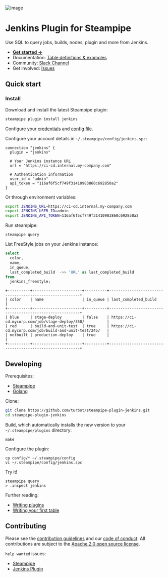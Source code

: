 ![image](https://hub.steampipe.io/images/plugins/turbot/jenkins-social-graphic.png)

# Jenkins Plugin for Steampipe

Use SQL to query jobs, builds, nodes, plugin and more from Jenkins.

- **[Get started →](https://hub.steampipe.io/plugins/turbot/jenkins)**
- Documentation: [Table definitions & examples](https://hub.steampipe.io/plugins/turbot/jenkins/tables)
- Community: [Slack Channel](https://steampipe.io/community/join)
- Get involved: [Issues](https://github.com/turbot/steampipe-plugin-jenkins/issues)

## Quick start

### Install

Download and install the latest Steampipe plugin:

```bash
steampipe plugin install jenkins
```

Configure your [credentials](https://hub.steampipe.io/plugins/turbot/jenkins#credentials) and [config file](https://hub.steampipe.io/plugins/turbot/jenkins#configuration).

Configure your account details in `~/.steampipe/config/jenkins.spc`:

```hcl
connection "jenkins" {
  plugin = "jenkins"

  # Your Jenkins instance URL
  url = "https://ci-cd.internal.my-company.com"

  # Authentication information
  user_id = "admin"
  api_token = "116af6f5cf749f31410983860c692850a2"
}
```

Or through environment variables:

```sh
export JENKINS_URL=https://ci-cd.internal.my-company.com
export JENKINS_USER_ID=admin
export JENKINS_API_TOKEN=116af6f5cf749f31410983860c692850a2
```

Run steampipe:

```shell
steampipe query
```

List FreeStyle jobs on your Jenkins instance:

```sql
select
  color,
  name,
  in_queue,
  last_completed_build  ->> 'URL' as last_completed_build
from
  jenkins_freestyle;
```

```
+----------+----------------------+----------+---------------------------------------------------------+
| color    | name                 | in_queue | last_completed_build                                    |
+----------+----------------------+----------+---------------------------------------------------------+
| blue     | stage-deploy         | false    | https://ci-cd.mycorp.com/job/stage-deploy/350/          |
| red      | build-and-unit-test  | true     | https://ci-cd.mycorp.com/job/build-and-unit-test/245/   |
| notbuilt | production-deploy    | true     |                                                         |
+----------+----------------------+----------+---------------------------------------------------------+
```

## Developing

Prerequisites:

- [Steampipe](https://steampipe.io/downloads)
- [Golang](https://golang.org/doc/install)

Clone:

```sh
git clone https://github.com/turbot/steampipe-plugin-jenkins.git
cd steampipe-plugin-jenkins
```

Build, which automatically installs the new version to your `~/.steampipe/plugins` directory:

```
make
```

Configure the plugin:

```
cp config/* ~/.steampipe/config
vi ~/.steampipe/config/jenkins.spc
```

Try it!

```
steampipe query
> .inspect jenkins
```

Further reading:

- [Writing plugins](https://steampipe.io/docs/develop/writing-plugins)
- [Writing your first table](https://steampipe.io/docs/develop/writing-your-first-table)

## Contributing

Please see the [contribution guidelines](https://github.com/turbot/steampipe/blob/main/CONTRIBUTING.md) and our [code of conduct](https://github.com/turbot/steampipe/blob/main/CODE_OF_CONDUCT.md). All contributions are subject to the [Apache 2.0 open source license](https://github.com/turbot/steampipe-plugin-jenkins/blob/main/LICENSE).

`help wanted` issues:

- [Steampipe](https://github.com/turbot/steampipe/labels/help%20wanted)
- [Jenkins Plugin](https://github.com/turbot/steampipe-plugin-jenkins/labels/help%20wanted)
